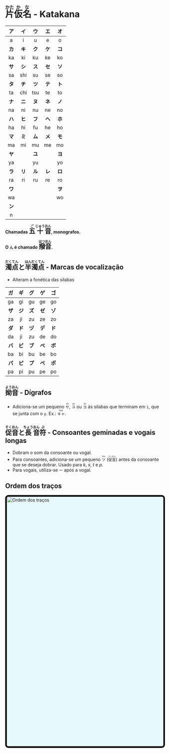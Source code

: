 # <ruby>片<rt>かた</rt>仮<rt>か</rt>名<rt>な</rt></ruby> - Katakana

| **ア** | **イ** | **ウ** | **エ** | **オ** |
| :----: | :----: | :----: | :----: | :----: |
|   a    |   i    |   u    |   e    |   o    |
| **カ** | **キ** | **ク** | **ケ** | **コ** |
|   ka   |   ki   |   ku   |   ke   |   ko   |
| **サ** | **シ** | **ス** | **セ** | **ソ** |
|   sa   |  shi   |   su   |   se   |   so   |
| **タ** | **チ** | **ツ** | **テ** | **ト** |
|   ta   |  chi   |  tsu   |   te   |   to   |
| **ナ** | **ニ** | **ヌ** | **ネ** | **ノ** |
|   na   |   ni   |   nu   |   ne   |   no   |
| **ハ** | **ヒ** | **フ** | **ヘ** | **ホ** |
|   ha   |   hi   |   fu   |   he   |   ho   |
| **マ** | **ミ** | **ム** | **メ** | **モ** |
|   ma   |   mi   |   mu   |   me   |   mo   |
| **ヤ** |        | **ユ** |        | **ヨ** |
|   ya   |        |   yu   |        |   yo   |
| **ラ** | **リ** | **ル** | **レ** | **ロ** |
|   ra   |   ri   |   ru   |   re   |   ro   |
| **ワ** |        |        |        | **ヲ** |
|   wa   |        |        |        |   wo   |
| **ン** |
|   n    |

**Chamadas <font size="5"><code><ruby>五<rt>ご</rt>十<rt>じゅう</rt>音<rt>おん</rt></ruby></code></font>, monografos.**

**O `ん` é chamado <font size="5"><code><ruby>撥<rt>はつ</rt>音<rt>おん</rt></ruby></code></font>.**

## <ruby>濁<rt>だく</rt>点<rt>てん</rt></ruby>と<ruby>半<rt>はん</rt>濁<rt>だく</rt>点<rt>てん</rt></ruby> - Marcas de vocalização

-   Alteram a fonética das sílabas

| **ガ** | **ギ** | **グ** | **ゲ** | **ゴ** |
| :----: | :----: | :----: | :----: | :----: |
|   ga   |   gi   |   gu   |   ge   |   go   |
| **ザ** | **ジ** | **ズ** | **ゼ** | **ゾ** |
|   za   |   ji   |   zu   |   ze   |   zo   |
| **ダ** | **ド** | **ヅ** | **デ** | **ド** |
|   da   |   ji   |   zu   |   de   |   do   |
| **バ** | **ビ** | **ブ** | **ベ** | **ボ** |
|   ba   |   bi   |   bu   |   be   |   bo   |
| **パ** | **ピ** | **プ** | **ペ** | **ポ** |
|   pa   |   pi   |   pu   |   pe   |   po   |

## <ruby>拗<rt>よう</rt>音<rt>おん</rt></ruby> - Dígrafos

-   Adiciona-se um pequeno <ruby>`ヤ`<rt>ya</rt></ruby>, <ruby>`ユ`<rt>yu</rt></ruby> ou <ruby>`ヨ`<rt>yo</rt></ruby> às sílabas que terminam em `i`, que se junta com o `y`.
    Ex.: <ruby>`キャ`<rt>kya</rt></ruby>.

## <ruby>促<rt>そく</rt>音<rt>おん</rt></ruby>と<ruby>長<rt>ちょう</rt>音<rt>おん</rt>符<rt>ぷ</rt></ruby> - Consoantes geminadas e vogais longas

-   Dobram o som da consoante ou vogal.
-   Para consoantes, adiciona-se um pequeno <ruby>`ツ`<rt>tsu</rt></ruby> (<code><ruby>促<rt>そく</rt>音<rt>おん</rt></ruby></code>) antes da consoante que se deseja dobrar. Usado para _k_, _s_, _t_ e _p_.
-   Para vogais, utiliza-se `ー` após a vogal.

## Ordem dos traços

<img src="https://upload.wikimedia.org/wikipedia/commons/0/0d/Table_katakana.svg" alt="Ordem dos traços" style="width:50rem; background-color: #E8F9FD; border-radius: 10px; border: 5px black solid;
"/>
